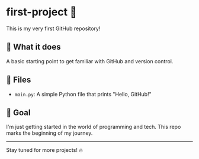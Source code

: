 # first-project 🚀

This is my very first GitHub repository!

## 🧠 What it does
A basic starting point to get familiar with GitHub and version control.

## 📁 Files
- `main.py`: A simple Python file that prints "Hello, GitHub!"

## 🎯 Goal
I'm just getting started in the world of programming and tech. This repo marks the beginning of my journey.

---

Stay tuned for more projects! 🔥
